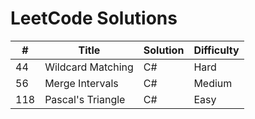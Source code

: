 
LeetCode Solutions
========

| # | Title | Solution | Difficulty |
|---| ----- | -------- | ---------- |
|44| Wildcard Matching | C# | Hard |
|56| Merge Intervals | C# | Medium |
|118| Pascal's Triangle | C# | Easy |
